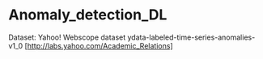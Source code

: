 # Anomaly_detection_DL

Dataset:
Yahoo! Webscope dataset ydata-labeled-time-series-anomalies-v1_0 
[http://labs.yahoo.com/Academic_Relations]
